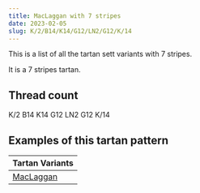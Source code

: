 ```yaml
---
title: MacLaggan with 7 stripes
date: 2023-02-05
slug: K/2/B14/K14/G12/LN2/G12/K/14
---
```

This is a list of all the tartan sett variants with 7 stripes.

It is a 7 stripes tartan.


## Thread count
K/2 B14 K14 G12 LN2 G12 K/14

## Examples of this tartan pattern

| Tartan Variants |
|---------------|
| [MacLaggan](/variants/k/2/b14/k14/g12/ln2/g12/k/14-b304080-g008000-k000000-lne0e0e0)||
